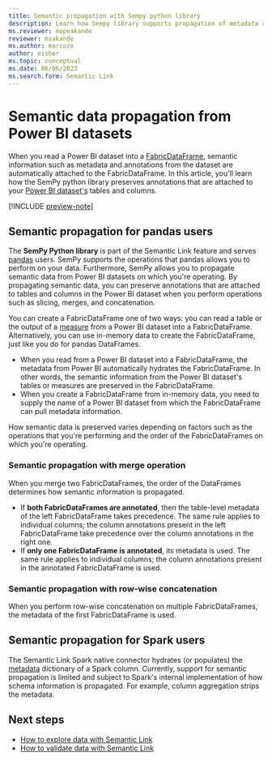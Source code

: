 ```yaml
---
title: Semantic propagation with Sempy python library
description: Learn how Sempy library supports propagation of metadata attached to Power BI datasets on which you're operating.
ms.reviewer: mopeakande
reviewer: msakande
ms.author: marcozo
author: eisber
ms.topic: conceptual
ms.date: 06/06/2023
ms.search.form: Semantic Link
---
```


# Semantic data propagation from Power BI datasets

When you read a Power BI dataset into a [FabricDataFrame](data-science-overview.md), semantic information such as metadata and annotations from the dataset are automatically attached to the FabricDataFrame. In this article, you'll learn how the SemPy python library preserves annotations that are attached to your [Power BI dataset's](/power-bi/connect-data/service-datasets-understand) tables and columns.

[!INCLUDE [preview-note](../includes/preview-note.md)]

## Semantic propagation for pandas users

The **SemPy Python library** is part of the Semantic Link feature and serves [pandas](https://pandas.pydata.org/) users. SemPy supports the operations that pandas allows you to perform on your data. Furthermore, SemPy allows you to propagate semantic data from Power BI datasets on which you're operating. By propagating semantic data, you can preserve annotations that are attached to tables and columns in the Power BI dataset when you perform operations such as slicing, merges, and concatenation.

You can create a FabricDataFrame one of two ways: you can read a table or the output of a [measure](/power-bi/transform-model/desktop-measures) from a Power BI dataset into a FabricDataFrame. Alternatively, you can use in-memory data to create the FabricDataFrame, just like you do for pandas DataFrames.

- When you read from a Power BI dataset into a FabricDataFrame, the metadata from Power BI automatically hydrates the FabricDataFrame. In other words, the semantic information from the Power BI dataset's tables or measures are preserved in the FabricDataFrame.
- When you create a FabricDataFrame from in-memory data, you need to supply the name of a Power BI dataset from which the FabricDataFrame can pull metadata information.

How semantic data is preserved varies depending on factors such as the operations that you're performing and the order of the FabricDataFrames on which you're operating.

### Semantic propagation with merge operation

When you merge two FabricDataFrames, the order of the DataFrames determines how semantic information is propagated.

   - If **both FabricDataFrames are annotated**, then the table-level metadata of the left FabricDataFrame takes precedence. The same rule applies to individual columns; the column annotations present in the left FabricDataFrame take precedence over the column annotations in the right one.
   - If **only one FabricDataFrame is annotated**, its metadata is used. The same rule applies to individual columns; the column annotations present in the annotated FabricDataFrame is used.

### Semantic propagation with row-wise concatenation

When you perform row-wise concatenation on multiple FabricDataFrames, the metadata of the first FabricDataFrame is used.

## Semantic propagation for Spark users
The Semantic Link Spark native connector hydrates (or populates) the [metadata](https://spark.apache.org/docs/3.3.2/api/python/reference/pyspark.sql/api/pyspark.sql.types.StructField.html#pyspark.sql.types.StructField) dictionary of a Spark column.
Currently, support for semantic propagation is limited and subject to Spark's internal implementation of how schema information is propagated. For example, column aggregation strips the metadata.

## Next steps
- [How to explore data with Semantic Link](data-science-overview.md)
- [How to validate data with Semantic Link](data-science-overview.md)